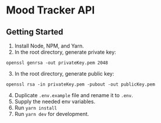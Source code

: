 # Mood Tracker API
## Getting Started
1. Install Node, NPM, and Yarn.
2. In the root directory, generate private key:
```shell
openssl genrsa -out privateKey.pem 2048
```
3. In the root directory, generate public key:
```shell
openssl rsa -in privateKey.pem -pubout -out publicKey.pem
```
4. Duplicate `.env.example` file and rename it to `.env`.
5. Supply the needed env variables. 
6. Run `yarn install`
7. Run `yarn dev` for development.